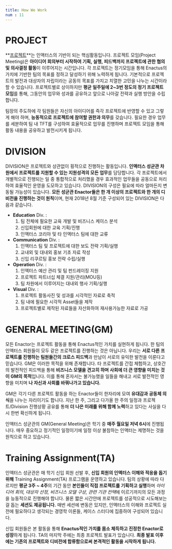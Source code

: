 ```yaml
---
title: How We Work
num : 11
---
```


# PROJECT

**[프로젝트](/projects)**는 인액터스의 기반이 되는 핵심활동입니다. 프로젝트 모임(Project Meeting)은 **아이디어 회의부터 시작하여 기획, 실행, 피드백까지 프로젝트에 관한 협의 및 의사결정 활동**이 이루어지는 시간입니다.
각 프로젝트는 정기모임을 통해 Enactus의 가치에 기반한 팀의 목표를 정하고 달성하기 위해 노력하게 됩니다.
기본적으로 프로젝트의 발전과 대상자의 자립이라는 공동의 목표를 가지고 치열한 고민을 나누는 시간이라 할 수 있습니다. 프로젝트별로 상이하지만 **평균 일주일에 2~3번 정도의 정기 프로젝트 모임**를 통해, 그동안의 업무와 성과를 공유하고 앞으로 나아갈 전략과 실행 방안을 수립합니다.

팀장의 주도하에 각 팀원들은 자신의 아이디어를 즉각 프로젝트에 반영할 수 있고 그렇게 해야 하며, **능동적으로 프로젝트에 참여할 권한과 의무**를 갖습니다. 필요한 경우 업무를 세분하여 팀 내 TFT를 구성하여 효율적으로 업무를 진행하며 프로젝트 모임을 통해 활동 내용을 공유하고 발전시키게 됩니다.


# DIVISION

DIVISION은 프로젝트와 상관없이 횡적으로 진행하는 활동입니다. **인액터스 성균관 차원에서 프로젝트를 지원할 수 있는 지원성격의 모든 업무**를 담당합니다. 각 프로젝트에서 개별적으로 진행되는 일 중 통합적으로 처리했을 경우 효과적인 업무들을 공동으로 처리하여 효율적인 운영을 도모하고 있습니다. DIVISION의 구성은 필요에 따라 얼마든지 변동될 가능성이 있습니다. **모든 성균관 Enactor들은 한 개 이상의 프로젝트와 한 개의 디비전을 진행하는 것이 원칙**이며, 현재 2018년 8월 기준 구성되어 있는 DIVISION은 다음과 같습니다.

+ **Education** Div. :
    1. 팀 전체에 필요한 교육 개발 및 비즈니스 케이스 분석
    2. 신입회원에 대한 교육 기획/진행
    3. 인액터스 코리아 및 타 인액터스 팀에 대한 교류
+ **Communication** Div. :
    1. 인액터스 팀 및 프로젝트에 대한 보도 전략 기획/실행
    2. 교내외 및 대내외 홍보 기초 자료 작성
    3. 신입 리쿠르팅 홍보 전략 수립/실행
+ **Operation** Div. :
    1. 인액터스 예산 관리 및 팀 펀드레이징 지원
    2. 프로젝트 파트너십 체결 지원/관리(MOU등)
    3. 팀 차원에서 이루어지는 대내외 행사 기획/실행
+ **Visual** Div. :
    1. 프로젝트 활동사진 및 성과를 시각적인 자료로 축적
    2. 팀 내에 필요한 시각적 Asset들을 제작
    3. 프로젝트별로 제작된 자료들을 자산화하여 재사용가능한 자료로 가공

# GENERAL MEETING(GM)

모든 Enactor는 프로젝트 활동을 통해 Enactus적인 가치를 실현하게 됩니다. 한 팀의 인액터스 회원들이 모두 같은 프로젝트를 진행하는 것은 아닙니다. 우리는 **서로 다른 프로젝트를 진행하는 팀원들간의 크로스 피드백**과 만남이 서로의 유익한 발전을 이룬다고 믿습니다. GM은 이러한 목적을 위해 존재합니다.
타 프로젝트를 간접 체험하고, 상호간의 발전적인 피드백을 통해 **비즈니스 모델을 견고히 하며 사회에 더 큰 영향을 미치는 것이 GM의 목적**입니다.
이를 통해 혼자서는 불가능했을 일들을 해내고 서로 발전적인 영향을 미치며 **나 자신과 사회를 바꿔나가고 있습니다.**

GM은 각기 다른 프로젝트 활동을 하는 Enactor들이 한자리에 모여 **유대감과 공동체 의식**을 나누는 자리이기도 합니다. 지난 한 주, 그리고 다가올 한 주의 일정과 프로젝트/Division 진행상황 공유를 통해 **더 나은 미래를 위해 함께 노력**하고 있다는 사실을 다시 한번 확신하게 됩니다.

인액터스 성균관의 GM(General Meeting)은 학기 중 **매주 월요일 저녁 6시**에 진행됩니다. 매우 중요하고 정기적인 일정이기에 일정 이상 불참하는 인액터는 제명하는 것을 원칙으로 하고 있습니다.

# Training Assignment(TA)

인액터스 성균관은 매 학기 신입 회원 선발 후, **신입 회원의 인액터스 이해와 적응을 돕기 위해** Training Assignment(TA) 프로그램을 운영하고 있습니다.
팀의 상황에 따라 다르지만 **평균 3주 ~ 4주**의 기간 동안 **본인들이 직접 프로젝트를 기획하고 실행**하며 *아이디어 회의, 대상자 선정, 비즈니스 모델 구상, 관련 기관 컨택*에 이르기까지의 모든 과정을 능동적으로 진행해야 합니다.
물론 짧은 시간안에 프로젝트를 성공적으로 시도해보는 걸 돕는 **세션도 제공됩니다.**
매번 세션에 변동은 있지만, 인액터스의 이해와 프로젝트 실전에 필요하다고 생각되는 경영학 이론들,
케이스 스터디에 집중하여 구성되어 있습니다.

신입 회원들은 본 활동을 통해 **Enactus적인 가치를 몸소 체득하고 진정한 Enactor로 성장**하게 됩니다. TA의 마지막 주에는 최종 프로젝트 발표가 있습니다. **최종 발표 이후에는 기존의 프로젝트와 디비전에 합류함으로써 본격적인 활동을 시작하게 됩니다.**
